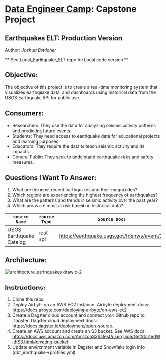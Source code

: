 # [Data Engineer Camp](https://dataengineercamp.com): Capstone Project

## **Earthquakes ELT: Production Version**
Author: _Joshua Botticher_

** See Local_Earthquake_ELT repo for Local code version **

## Objective:
The objective of this project is to create a real-time monitoring system that visualizes earthquake data, and dashboards using historical data from the USGS Earthquake API for public use.

## Consumers:
- Researchers: They use the data for analyzing seismic activity patterns and predicting future events.
- Students: They need access to earthquake data for educational projects and learning purposes.
- Educators: They require the data to teach seismic activity and its impacts.
- General Public: They seek to understand earthquake risks and safety measures.

## Questions I Want To Answer:
1) What are the most recent earthquakes and their magnitudes?
2) Which regions are experiencing the highest frequency of earthquakes?
3) What are the patterns and trends in seismic activity over the past year?
4) Which areas are most at risk based on historical data?


| `Source Name`  | `Source Type` | `Source Docs`                               | `Endpoint` |
| -------------  | ------------- | ------------                                | -----------|
|  USGS Earthquake Catalog    | rest api      | https://earthquake.usgs.gov/fdsnws/event/1/ | https://earthquake.usgs.gov/fdsnws/event/1/query|


## Architecture:
![architecture_earthquakes drawio-2](https://github.com/user-attachments/assets/30416493-e6cd-4531-9c23-70e9d336245e)

## Instructions:

1) Clone this repo.
2) Deploy Airbyte on an AWS EC2 Instance. Airbyte deployment docs: https://docs.airbyte.com/deploying-airbyte/on-aws-ec2
3) Create a Dagster cloud account and connect your Github repo to Dagster. Dagster cloud deployment docs: https://docs.dagster.io/deployment/open-source.
4) Create an AWS account and create an S3 bucket. See AWS docs: https://docs.aws.amazon.com/AmazonS3/latest/userguide/GetStartedWithS3.html#creating-bucket
5) Update environment variable in Dagster and Snowflake login info (dbt_earthquake->profiles.yml).
